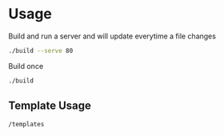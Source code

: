 # Usage

Build and run a server and will update everytime a file changes

```sh
./build --serve 80
```

Build once

```sh
./build
```

## Template Usage

```text
/templates
```
